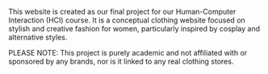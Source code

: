 This website is created as our final project for our Human-Computer Interaction (HCI) course. It is a conceptual clothing website focused on stylish and creative fashion for women, particularly inspired by cosplay and alternative styles.

PLEASE NOTE: This project is purely academic and not affiliated with or sponsored by any brands, nor is it linked to any real clothing stores.

